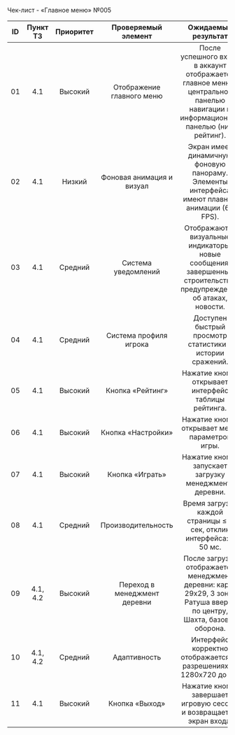 ﻿Чек-лист - «Главное меню» №005

| ID | Пункт ТЗ | Приоритет | Проверяемый элемент | Ожидаемый результат |
|:-:|:-:|:-:|:-:|:-:|
| 01 | 4.1 | Высокий | Отображение главного меню | После успешного входа в аккаунт отображается главное меню с центральной панелью навигации и информационной панелью (ник, рейтинг). |
| 02 | 4.1 | Низкий | Фоновая анимация и визуал | Экран имеет динамичную фоновую панораму. Элементы интерфейса имеют плавные анимации (60 FPS). |
| 03 | 4.1 | Средний | Система уведомлений | Отображаются визуальные индикаторы: новые сообщения, завершенные строительства, предупреждения об атаках, новости. |
| 04 | 4.1 | Средний | Система профиля игрока | Доступен быстрый просмотр статистики и истории сражений. |
| 05 | 4.1 | Высокий | Кнопка «Рейтинг» | Нажатие кнопки открывает интерфейс таблицы рейтинга. |
| 06 | 4.1 | Высокий | Кнопка «Настройки» | Нажатие кнопки открывает меню параметров игры. |
| 07 | 4.1 | Высокий | Кнопка «Играть» | Нажатие кнопки запускает загрузку менеджмента деревни. |
| 08 | 4.1 | Средний | Производительность | Время загрузки каждой страницы ≤ 3 сек, отклик интерфейса: < 50 мс. |
| 09 | 4.1, 4.2 | Высокий | Переход в менеджмент деревни | После загрузки отображается менеджмент деревни: карта 29x29, 3 зоны, Ратуша вверху по центру, Шахта, базовая оборона. |
| 10 | 4.1, 4.2 | Средний | Адаптивность | Интерфейс корректно отображается на разрешениях от 1280x720 до 4K. |
| 11 | 4.1 | Высокий | Кнопка «Выход» | Нажатие кнопки завершает игровую сессию и возвращает на экран входа. |